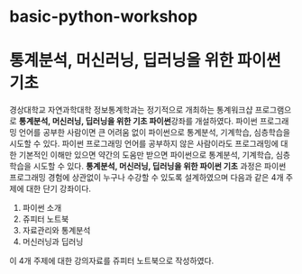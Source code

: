 # basic-python-workshop
# 통계분석, 머신러닝, 딥러닝을 위한 파이썬 기초

경상대학교 자연과학대학 정보통계학과는 정기적으로 개최하는 통계워크샵 프로그램으로 **통계분석, 머신러닝, 딥러닝을 위한 기초 파이썬**강좌를 개설하였다.
파이썬 프로그래밍 언어를 공부한 사람이면 큰 어려움 없이 파이썬으로 통계분석, 기계학습, 심층학습을 시도할 수 있다.
파이썬 프로그래밍 언어를 공부하지 않은 사람이라도 프로그래밍에 대한 기본적인 이해만 있으면 약간의 도움만 받으면 파이썬으로 통계분석, 기계학습, 심층학습을 시도할 수 있다.
**통계분석, 머신러닝, 딥러닝을 위한 파이썬 기초** 과정은 파이썬 프로그래밍 경험에 상관없이 누구나 수강할 수 있도록 설계하였으며 다음과 같은 4개 주제에 대한 단기 강좌이다.

1. 파이썬 소개
2. 쥬피터 노트북
3. 자료관리와 통계분석
4. 머신러닝과 딥러닝

이 4개 주제에 대한 강의자료를 쥬피터 노트북으로 작성하였다.
